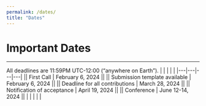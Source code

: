 ```yaml
---
permalink: /dates/
title: "Dates"
---
```


# Important Dates
---
All deadlines are 11:59PM UTC-12:00 (“anywhere on Earth”).
| |   |   |   | 
|---|---|---|---|
|| First Call | February 6, 2024 ||
|| Submission template available   |  February 6, 2024 ||
|| Deadline for all contributions  |  March 28, 2024 ||
|| Notification of acceptance | April 19, 2024 ||
|| Conference |	June 12-14, 2024 ||
| |   |   |   | 


